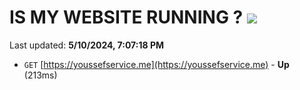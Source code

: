# IS MY WEBSITE RUNNING ? [![](https://img.shields.io/static/v1?label=Sponsor&message=%E2%9D%A4&logo=GitHub&color=%23fe8e86)](https://github.com/sponsors/<username>)

Last updated: **5/10/2024, 7:07:18 PM**

- `GET` [https://youssefservice.me](https://youssefservice.me) - **Up** (213ms)
